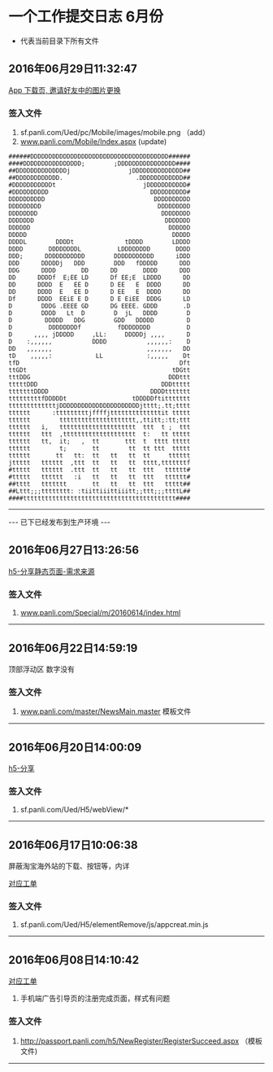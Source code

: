 # 一个工作提交日志 6月份

* 代表当前目录下所有文件

## 2016年06月29日11:32:47

[App 下载页, 邀请好友中的图片更换](http://github.panli.com/SoftwareTest/Panli/issues/147)

### 签入文件

1. sf.panli.com/Ued/pc/Mobile/images/mobile.png （add）
2. www.panli.com/Mobile/Index.aspx  (update)


```
######DDDDDDDDDDDDDDDDDDDDDDDDDDDDDDDDDDDDDD######
####DDDDDDDDDDDDDDDD;        ;DDDDDDDDDDDDDDDD####
##DDDDDDDDDDDDDDj                jDDDDDDDDDDDDDD##
##DDDDDDDDDDDD.                    .DDDDDDDDDDDD##
#DDDDDDDDDDDt                        jDDDDDDDDDDD#
#DDDDDDDDDD                            DDDDDDDDDD#
DDDDDDDDDD                              DDDDDDDDDD
DDDDDDDDD                                DDDDDDDDD
DDDDDDDD                                  DDDDDDDD
DDDDDDD                                    DDDDDDD
DDDDDD                                      DDDDDD
DDDDD                                        DDDDD
DDDDL        DDDDt              tDDDD        LDDDD
DDDD       DDDDDDDDL          LDDDDDDDD       DDDD
DDD;      DDDDDDDDDDD        DDDDDDDDDDD      iDDD
DDD      DDDDDj   DDD        DDD   fDDDDD      DDD
DDG      DDDD       DD      DD       DDDD      DDD
DD      DDDDf  E;EE LD      Df EE;E  LDDDD      DD
DD      DDDD  E   EE D      D EE   E  DDDD      DD
DD      DDDD  E   EE D      D EE   E  DDDD      DD
Df      DDDD  EEiE E D      D E EiEE  DDDG      LD
D        DDDG .EEEE GD      DG EEEE. GDDD       .D
D        DDDD   Lt  D        D  jL   DDDD        D
D         DDDDD   DDG        GDD   DDDDD         D
D          DDDDDDDDf          fDDDDDDDD          D
D      ,,,, jDDDDD     ,LL:     DDDDDj ,,,,      D
D    :,,,,,,           DDDD           ,,,,,,:    D
DD   ,,,,,,,                          ,,,,,,,   DD
tD    ,,,,,:            LL            :,,,,,    Dt
tfD                                            Dft
ttGDt                                        tDGtt
tttDDG                                      DDDttt
tttttDDD                                  DDDttttt
tttttttDDDD                            DDDDttttttt
tttttttttfDDDDDt                  tDDDDDftittttttt
tttttttttttttjDDDDDDDDDDDDDDDDDDDDDDjtttt;.tt;tttt
tttttt      :tttttttttjffffjttttttttttttttit ttttt
tttttt        ttttttttttttttttttttt,,ttitt;:tt;ttt
tttttt   i,   ttttttttttttttttttttt  ttt  t ;  ttt
tttttt   ttt  ,tttttttttttttttttttt  t:   tt ttttt
tttttt   tt,  it;   ,  tt       ttt  t  tttt ttttt
tttttt        t;       tt        tt  tt ttt  ttttt
tttttt       tt   tt:  tt   tt   tt  tt     tttttt
jttttt   tttttt  ,ttt  tt   tt   tt  tttt,tttttttf
#ttttt   tttttt  .ttt  tt   tt   tt  ttt   tttttt#
#ttttt   tttttt   :i   tt   tt   tt  ttt   tttttt#
##tttt   ttttttt       tt   tt   tt  ttt   ttttt##
##Lttt;;;tttttttt: :tiittiiittiiitt;;ttt;;;ttttL##
####tttttttttttttttttttttttttttttttttttttttttt####
```

---


 --- 已下已经发布到生产环境 ---

## 2016年06月27日13:26:56

[h5-分享静态页面-需求来源](http://github.panli.com/abby/PanliByAbby)

### 签入文件

1. www.panli.com/Special/m/20160614/index.html 


--- 


## 2016年06月22日14:59:19

顶部浮动区 数字没有

### 签入文件

1. www.panli.com/master/NewsMain.master 模板文件




---

## 2016年06月20日14:00:09

 [h5-分享](http://github.panli.com/abby/PanliByAbby)

### 签入文件

1. sf.panli.com/Ued/H5/webView/*


--- 

## 2016年06月17日10:06:38

屏蔽淘宝海外站的下载、按钮等，内详

[对应工单](http://github.panli.com/SoftwareTest/Panli/issues/151)

### 签入文件

1. sf.panli.com/Ued/H5/elementRemove/js/appcreat.min.js


--- 



## 2016年06月08日14:10:42

 [对应工单](http://github.panli.com/SoftwareTest/Panli/issues/140)

1. 手机端广告引导页的注册完成页面，样式有问题



### 签入文件

1. http://passport.panli.com/h5/NewRegister/RegisterSucceed.aspx （模板文件)



---
